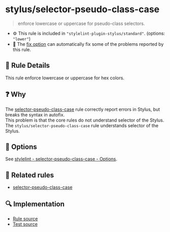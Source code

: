# stylus/selector-pseudo-class-case

> enforce lowercase or uppercase for pseudo-class selectors.

- :gear: This rule is included in `"stylelint-plugin-stylus/standard"`. (options: `"lower"`)
- :wrench: The [fix option](https://stylelint.io/user-guide/usage/options#fix) can automatically fix some of the problems reported by this rule.

## :book: Rule Details

This rule enforce lowercase or uppercase for hex colors.

## :question: Why

The [selector-pseudo-class-case] rule correctly report errors in Stylus, but breaks the syntax in autofix.  
This problem is that the core rules do not understand selector of the Stylus.  
The `stylus/selector-pseudo-class-case` rule understands selector of the Stylus.

## :wrench: Options

See [stylelint - selector-pseudo-class-case - Options](https://stylelint.io/user-guide/rules/selector-pseudo-class-case#options).

## :couple: Related rules

- [selector-pseudo-class-case]

[selector-pseudo-class-case]: https://stylelint.io/user-guide/rules/selector-pseudo-class-case
[postcss-styl]: https://github.com/ota-meshi/postcss-styl

## :mag: Implementation

- [Rule source](https://github.com/ota-meshi/stylelint-plugin-stylus/blob/master/lib/rules/selector-pseudo-class-case.js)
- [Test source](https://github.com/ota-meshi/stylelint-plugin-stylus/blob/master/tests/lib/rules/selector-pseudo-class-case.js)
